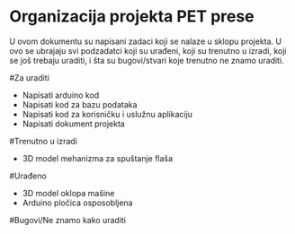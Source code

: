 # Organizacija projekta PET prese

U ovom dokumentu su napisani zadaci koji se nalaze u sklopu projekta. U ovo se ubrajaju svi podzadatci koji su urađeni, koji su trenutno u izradi, koji se još trebaju uraditi, i šta su bugovi/stvari koje trenutno ne znamo uraditi.

#Za uraditi

* Napisati arduino kod
* Napisati kod za bazu podataka
* Napisati kod za korisničku i uslužnu aplikaciju
* Napisati dokument projekta

#Trenutno u izradi

* 3D model mehanizma za spuštanje flaša

#Urađeno

* 3D model oklopa mašine
* Arduino pločica osposobljena

#Bugovi/Ne znamo kako uraditi

